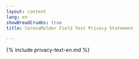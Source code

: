 ```yaml
---
layout: content
lang: en
showBreadCrumbs: true
title: CoronaMelder Field Test Privacy Statement

---
```


{% include privacy-text-en.md %}
